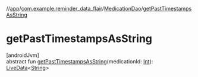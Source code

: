 //[app](../../../index.md)/[com.example.reminder_data_flair](../index.md)/[MedicationDao](index.md)/[getPastTimestampsAsString](get-past-timestamps-as-string.md)

# getPastTimestampsAsString

[androidJvm]\
abstract fun [getPastTimestampsAsString](get-past-timestamps-as-string.md)(medicationId: [Int](https://kotlinlang.org/api/latest/jvm/stdlib/kotlin/-int/index.html)): [LiveData](https://developer.android.com/reference/kotlin/androidx/lifecycle/LiveData.html)&lt;[String](https://kotlinlang.org/api/latest/jvm/stdlib/kotlin/-string/index.html)&gt;
